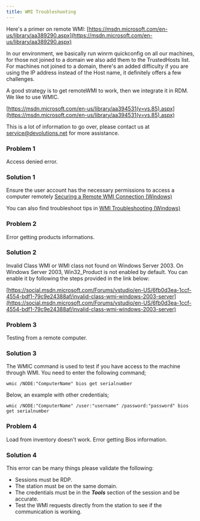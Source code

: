 ```yaml
---
title: WMI Troubleshooting
---
```

Here&apos;s a primer on remote WMI: [https://msdn.microsoft.com/en-us/library/aa389290.aspx](https://msdn.microsoft.com/en-us/library/aa389290.aspx)  

In our environment, we basically run winrm quickconfig on all our machines, for those not joined to a domain we also add them to the TrustedHosts list. For machines not joined to a domain, there&apos;s an added difficulty if you are using the IP address instead of the Host name, it definitely offers a few challenges.  

A good strategy is to get remoteWMI to work, then we integrate it in RDM. We like to use WMIC.  

[https://msdn.microsoft.com/en-us/library/aa394531(v=vs.85).aspx](https://msdn.microsoft.com/en-us/library/aa394531(v=vs.85).aspx)  

This is a lot of information to go over, please contact us at [service@devolutions.net](mailto:service@devolutions.net) for more assistance.
### Problem 1
Access denied error.
### Solution 1
Ensure the user account has the necessary permissions to access a computer remotely [Securing a Remote WMI Connection (Windows)](https://docs.microsoft.com/fr-fr/windows/win32/wmisdk/securing-a-remote-wmi-connection?redirectedfrom=MSDN#setting_dcom_security_to_allow_a_user_to_access_a_computer_remotely)  

You can also find troubleshoot tips in [WMI Troubleshooting (Windows)](https://docs.microsoft.com/en-us/windows/win32/wmisdk/wmi-troubleshooting?redirectedfrom=MSDN)
### Problem 2
Error getting products informations.
### Solution 2
Invalid Class WMI or WMI class not found on Windows Server 2003. On Windows Server 2003, Win32_Product is not enabled by default. You can enable it by following the steps provided in the link below:  

[https://social.msdn.microsoft.com/Forums/vstudio/en-US/6fb0d3ea-1ccf-4554-bdf1-79c9e24388af/invalid-class-wmi-windows-2003-server](https://social.msdn.microsoft.com/Forums/vstudio/en-US/6fb0d3ea-1ccf-4554-bdf1-79c9e24388af/invalid-class-wmi-windows-2003-server)
### Problem 3
Testing from a remote computer.
### Solution 3
The WMIC command is used to test if you have access to the machine through WMI. You need to enter the following command;  

`wmic /NODE:"ComputerName" bios get serialnumber`  

Below, an example with other credentials;  

`wmic /NODE:"ComputerName" /user:"username" /password:"password" bios get serialnumber`
### Problem 4
Load from inventory doesn&apos;t work. Error getting Bios information.
### Solution 4
This error can be many things please validate the following:  

* Sessions must be RDP.
* The station must be on the same domain.
* The credentials must be in the ***Tools*** section of the session and be accurate.
* Test the WMI requests directly from the station to see if the communication is working.
